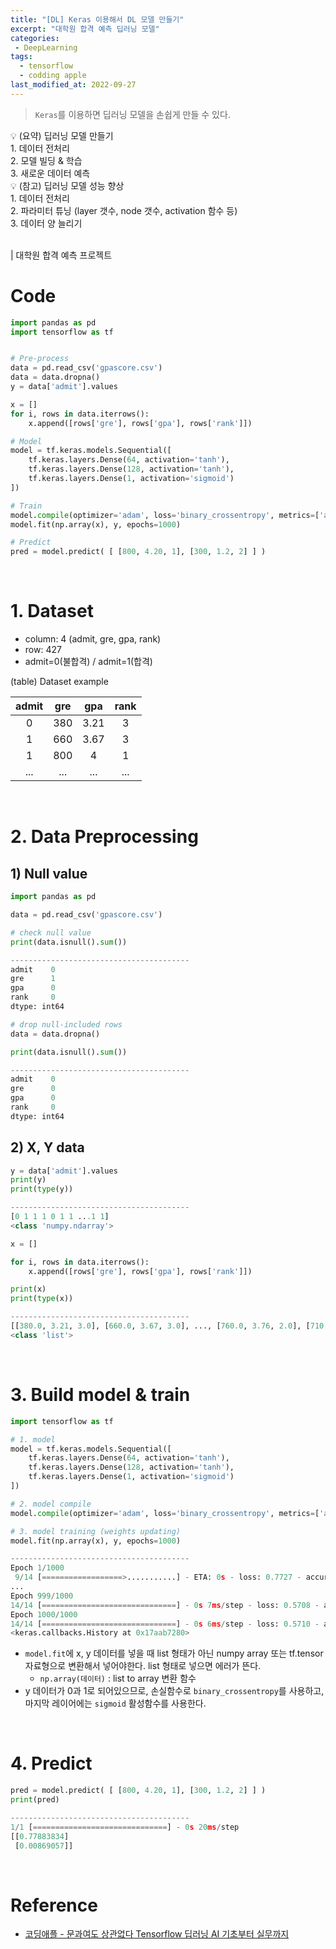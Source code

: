 ```yaml
---
title: "[DL] Keras 이용해서 DL 모델 만들기"
excerpt: "대학원 합격 예측 딥러닝 모델"
categories:
 - DeepLearning
tags:
  - tensorflow
  - codding apple
last_modified_at: 2022-09-27
---
```


> `Keras`를 이용하면 딥러닝 모델을 손쉽게 만들 수 있다.

<div class="notice--info" markdown="1">
💡 (요약) 딥러닝 모델 만들기 <br>
1. 데이터 전처리 <br>
2. 모델 빌딩 & 학습 <br>
3. 새로운 데이터 예측 <br>
</div>

<div class="notice--info" markdown="1">
💡 (참고) 딥러닝 모델 성능 향상 <br>
1. 데이터 전처리 <br>
2. 파라미터 튜닝 (layer 갯수, node 갯수, activation 함수 등) <br>
3. 데이터 양 늘리기 <br>
</div>

<br>

| 대학원 합격 예측 프로젝트

# Code
```python
import pandas as pd
import tensorflow as tf


# Pre-process
data = pd.read_csv('gpascore.csv')
data = data.dropna()
y = data['admit'].values

x = []
for i, rows in data.iterrows():
    x.append([rows['gre'], rows['gpa'], rows['rank']])

# Model
model = tf.keras.models.Sequential([
    tf.keras.layers.Dense(64, activation='tanh'),
    tf.keras.layers.Dense(128, activation='tanh'),
    tf.keras.layers.Dense(1, activation='sigmoid')
])

# Train
model.compile(optimizer='adam', loss='binary_crossentropy', metrics=['accuracy'])
model.fit(np.array(x), y, epochs=1000)

# Predict
pred = model.predict( [ [800, 4.20, 1], [300, 1.2, 2] ] )
```

<br>

# 1. Dataset

+ column: 4 (admit, gre, gpa, rank)
+ row: 427
+ admit=0(불합격) / admit=1(합격)

(table) Dataset example

| admit | gre | gpa  | rank |
|:-----:|:---:|:----:|:----:|
|   0   | 380 | 3.21 |  3   |
|   1   | 660 | 3.67 |  3   |
|   1   | 800 |  4   |  1   |
|  ...  | ... | ...  | ...  |

<br>

# 2. Data Preprocessing

## 1) Null value
```python
import pandas as pd

data = pd.read_csv('gpascore.csv')

# check null value
print(data.isnull().sum())

----------------------------------------
admit    0
gre      1
gpa      0
rank     0
dtype: int64
```

```python
# drop null-included rows
data = data.dropna()

print(data.isnull().sum())

----------------------------------------
admit    0
gre      0
gpa      0
rank     0
dtype: int64
```

## 2) X, Y data
```python
y = data['admit'].values
print(y)
print(type(y))

----------------------------------------
[0 1 1 1 0 1 1 ...1 1]
<class 'numpy.ndarray'>
```

```python
x = []

for i, rows in data.iterrows():
    x.append([rows['gre'], rows['gpa'], rows['rank']])

print(x)
print(type(x))

----------------------------------------
[[380.0, 3.21, 3.0], [660.0, 3.67, 3.0], ..., [760.0, 3.76, 2.0], [710.0, 3.82, 3.0]]
<class 'list'>
```

<br>

# 3. Build model & train

```python
import tensorflow as tf

# 1. model
model = tf.keras.models.Sequential([
    tf.keras.layers.Dense(64, activation='tanh'),
    tf.keras.layers.Dense(128, activation='tanh'),
    tf.keras.layers.Dense(1, activation='sigmoid')
])

# 2. model compile
model.compile(optimizer='adam', loss='binary_crossentropy', metrics=['accuracy'])

# 3. model training (weights updating)
model.fit(np.array(x), y, epochs=1000)

----------------------------------------
Epoch 1/1000
 9/14 [==================>...........] - ETA: 0s - loss: 0.7727 - accuracy: 0.4792
...
Epoch 999/1000
14/14 [==============================] - 0s 7ms/step - loss: 0.5708 - accuracy: 0.6965
Epoch 1000/1000
14/14 [==============================] - 0s 6ms/step - loss: 0.5710 - accuracy: 0.7082
<keras.callbacks.History at 0x17aab7280>
```
+ `model.fit`에 x, y 데이터를 넣을 때 list 형태가 아닌 numpy array 또는 tf.tensor 자료형으로 변환해서 넣어야한다. list 형태로 넣으면 에러가 뜬다.
    + `np.array(데이터)` : list to array 변환 함수
+ y 데이터가 0과 1로 되어있으므로, 손실함수로 `binary_crossentropy`를 사용하고, 마지막 레이어에는 `sigmoid` 활성함수를 사용한다.

<br>

# 4. Predict

```python
pred = model.predict( [ [800, 4.20, 1], [300, 1.2, 2] ] )
print(pred)

----------------------------------------
1/1 [==============================] - 0s 20ms/step
[[0.77883834]
 [0.00869057]]
```


<br>

# Reference
+ [코딩애플 - 문과여도 상관없다 Tensorflow 딥러닝 AI 기초부터 실무까지](https://codingapple.com/course/python-deep-learning/)